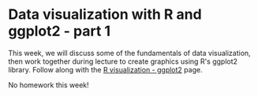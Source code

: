 # Data visualization with R and ggplot2 - part 1

This week, we will discuss some of the fundamentals of data visualization, then work together during lecture to create graphics using R's ggplot2 library. Follow along with the [R visualization - ggplot2](https://pmbio.org/module-10-appendix/0010/07/01/ggplot2/) page.

No homework this week!
